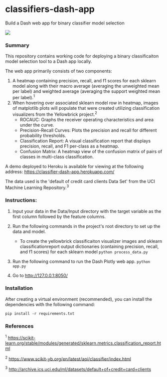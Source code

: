 # classifiers-dash-app
Build a Dash web app for binary classifier model selection

![](https://github.com/taylorplumer/classifiers-dash/blob/master/resources/classifier-dash-app_screenshot.png)

### Summary
This repository contains working code for deploying a binary classificaiton model selection tool to a Dash app locally. 

The web app primarily consists of two components:

1. A heatmap containing precision, recall, and f1 scores for each sklearn model along with their macro average (averaging the unweighted mean per label) and weighted average (averaging the support weighted mean per label).<sup>1</sup>
2. When hovering over associated sklearn model row in heatmap, images of matplotlib plots will populate that were created utilizing classification visualizers from the Yellowbrick project.<sup>2</sup>
    - ROCAUC: Graphs the receiver operating characteristics and area under the curve.
    - Precision-Recall Curves: Plots the precision and recall for different probability thresholds.
    - Classification Report: A visual classification report that displays precision, recall, and F1 per-class as a heatmap.
    - Confusion Matrix: A heatmap view of the confusion matrix of pairs of classes in multi-class classification.

A demo deployed to Heroku is available for viewing at the following address: <https://classifier-dash-app.herokuapp.com/>

The data used is the 'default of credit card clients Data Set' from the UCI Machine Learning Repository.<sup>3</sup>

### Instructions:
1. Input your data in the Data/Input directory with the target variable as the first column followed by the feature columns.
2. Run the following commands in the project's root directory to set up the data and model.

    - To create the yellowbrick classificaiton visualizer images and sklearn classificationreport output dictionaries (containing precision, recall, and f1 scores) for each sklearn model
        `python process_data.py`

3. Run the following command to run the Dash Plotly web app.
    `python app.py`

4. Go to http://127.0.0.1:8050/


###  Installation
After creating a virtual environment (recommended), you can install the dependencies with the following command: 

```
pip install -r requirements.txt
```

### References
<sup>1</sup> https://scikit-learn.org/stable/modules/generated/sklearn.metrics.classification_report.html

<sup>2</sup> https://www.scikit-yb.org/en/latest/api/classifier/index.html

<sup>3</sup> http://archive.ics.uci.edu/ml/datasets/default+of+credit+card+clients

